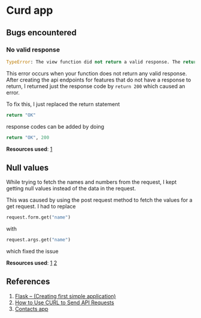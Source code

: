 # Curd app

## Bugs encountered

### No valid response

```python
TypeError: The view function did not return a valid response. The return type must be a string, dict, list, tuple with headers or status, Response instance, or WSGI callable, but it was a int.
```

This error occurs when your function does not return any valid response. After creating the api endpoints for features that do not have a response to return, I returned just the response code by `return 200` which caused an error.

To fix this, I just replaced the return statement 

```python
return "OK"
```
response codes can be added by doing

```python
return "OK", 200
```

**Resources used**: [1](https://stackoverflow.com/questions/73183394/view-function-did-not-return-a-valid-response-the-return-type-must-be-a-string)

## Null values

While trying to fetch the names and numbers from the request, I kept getting null values instead of the data in the request. 

This was caused by using the post request method to fetch the values for a get request. I had to replace 

```python
request.form.get("name")
```
with 
```python
request.args.get("name")
```
which fixed the issue

**Resources used**: [1](https://stackoverflow.com/questions/10434599/get-the-data-received-in-a-flask-request) [2](https://www.geeksforgeeks.org/get-the-data-received-in-a-flask-request/)


## References

1. [Flask – (Creating first simple application)](https://www.geeksforgeeks.org/flask-creating-first-simple-application/)
2. [ How to Use CURL to Send API Requests ](https://devqa.io/curl-sending-api-requests/)
3. [Contacts app](https://github.com/HACKER097/Contacts-app)
